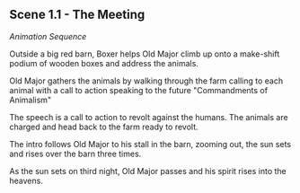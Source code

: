 
## Scene 1.1 - The Meeting

*Animation Sequence*

Outside a big red barn, Boxer helps Old Major climb up onto a make-shift podium of wooden boxes and address the animals.

Old Major gathers the animals by walking through the farm calling to each animal with a call to action speaking to the future "Commandments of Animalism"

The speech is a call to action to revolt against the humans.  The animals are charged and head back to the farm ready to revolt.

The intro follows Old Major to his stall in the barn, zooming out, the sun sets and rises over the barn three times.

As the sun sets on third night, Old Major passes and his spirit rises into the heavens.


<!--stackedit_data:
eyJoaXN0b3J5IjpbLTEwNDc2NDEwNjEsNzMwOTk4MTE2XX0=
-->
